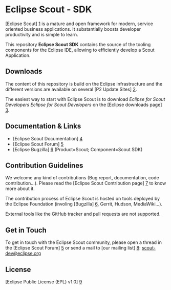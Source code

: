 Eclipse Scout - SDK
===================

[Eclipse Scout] [1] is a mature and open framework for modern, service oriented business applications.
It substantially boosts developer productivity and is simple to learn.

This repository **Eclipse Scout SDK** contains the source of the tooling components for the Eclipse IDE, allowing to efficiently develop a Scout Application.

Downloads
---------

The content of this repository is build on the Eclipse infrastructure and the different versions are available on several [P2 Update Sites] [2].

The easiest way to start with Eclipse Scout is to download _Eclipse for Scout Developers Eclipse for Scout Developers_ on the [Eclipse downloads page] [3].


Documentation & Links
---------------------

* [Eclipse Scout Documentation] [4]
* [Eclipse Scout Forum] [5]
* [Eclipse Bugzilla] [6] (Product=Scout; Component=Scout SDK)


Contribution Guidelines
-----------------------

We welcome any kind of contributions (Bug report, documentation, code contribution...).
Please read the [Eclipse Scout Contribution page] [7] to know more about it.

The contribution process of Eclipse Scout is hosted on tools deployed by the Eclipse Foundation (involing [Bugzilla] [6], Gerrit, Hudson, MediaWiki...).

External tools like the GitHub tracker and pull requests are not supported.


Get in Touch
------------

To get in touch with the Eclipse Scout community, please open a thread in the [Eclipse Scout Forum] [5] or send a mail to [our mailing list] [8]: scout-dev@eclipse.org


License
-------

[Eclipse Public License (EPL) v1.0] [9]


[1]: https://www.eclipse.org/scout/
[2]: https://wiki.eclipse.org/Scout/Updatesites
[3]: https://www.eclipse.org/downloads/packages/
[4]: https://eclipsescout.github.io/
[5]: https://www.eclipse.org/forums/index.php?t=thread&frm_id=174
[6]: https://bugs.eclipse.org/bugs/
[7]: https://wiki.eclipse.org/Scout/Contribution
[8]: https://accounts.eclipse.org/mailing-list/scout-dev
[9]: https://wiki.eclipse.org/Eclipse_Public_License
